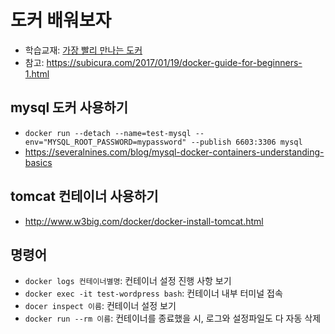 # 도커 배워보자

- 학습교재: [가장 빨리 만나는 도커](http://pyrasis.com/book/DockerForTheReallyImpatient/Chapter20/26)
- 참고: https://subicura.com/2017/01/19/docker-guide-for-beginners-1.html

## mysql 도커 사용하기
- `docker run --detach --name=test-mysql --env="MYSQL_ROOT_PASSWORD=mypassword" --publish 6603:3306 mysql`
- https://severalnines.com/blog/mysql-docker-containers-understanding-basics

## tomcat 컨테이너 사용하기
- http://www.w3big.com/docker/docker-install-tomcat.html

## 명령어
- `docker logs 컨테이너별명`: 컨테이너 설정 진행 사항 보기
- `docker exec -it test-wordpress bash`: 컨테이너 내부 터미널 접속
- `docer inspect 이름`: 컨테이너 설정 보기
- `docker run --rm 이름`: 컨테이너를 종료했을 시, 로그와 설정파일도 다 자동 삭제
